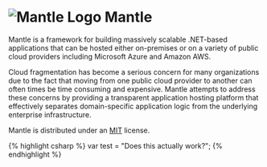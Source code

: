 ![Mantle Logo](http://imgur.com/KKqjEvi.png "Mantle Logo")
Mantle
======

Mantle is a framework for building massively scalable .NET-based applications that can be hosted either on-premises or on a variety of public cloud providers including Microsoft Azure and Amazon AWS.

Cloud fragmentation has become a serious concern for many organizations due to the fact that moving from one public cloud provider to another can often times be time consuming and expensive. Mantle attempts to address these concerns by providing a transparent application hosting platform that effectively separates domain-specific application logic from the underlying enterprise infrastructure.

Mantle is distributed under an [MIT](http://opensource.org/licenses/MIT) license.

{% highlight csharp %}
var test = "Does this actually work?";
{% endhighlight %}
